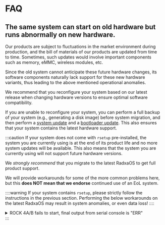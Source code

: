 # FAQ

## The same system can start on old hardware but runs abnormally on new hardware.

Our products are subject to fluctuations in the market environment during production, and the bill of materials of our products are updated from time to time. Sometimes, such updates would involve important components such as memory, eMMC, wireless modules, etc.

Since the old system cannot anticipate these future hardware changes, its software components naturally lack support for these new hardware variants, thus leading to the above mentioned operational anomalies.

We recommend that you reconfigure your system based on our latest release when changing hardware versions to ensure optimal software compatibility.

If you are unable to reconfigure your system, you can perform a full backup of your system (e.g., generating a disk image) before system migration, and then perform a [system update](/radxa-os/rsetup#system-update) and a [bootloader update](/radxa-os/rsetup#update-bootloader). This also ensures that your system contains the latest hardware support.

:::caution
If your system does not come with `rsetup` pre-installed, the system you are currently using is at the end of its product life and no more system updates will be available. This also means that the system you are currently using will not support future hardware versions.

We _strongly recommend_ that you migrate to the latest RadxaOS to get full product support.

We will provide workarounds for some of the more common problems here, but this **does NOT mean that we endorse** continued use of an EoL system.

::::warning
If your system contains `rsetup`, please strictly follow the instructions in the previous section. Performing the below workarounds on the latest RadxaOS may result in system anomalies, or even data loss!
::::

<details><summary>ROCK 4A/B fails to start, final output from serial console is "ERR"</summary>

### Phenomenon

- The serial console's final output is similar to the following:

```
channel 0 training pass!
channel 1 training pass!
change freq to 800MHz 1,0
Channel 0: LPDDR4,800MHz
Col error!!!
Cap error!
Channel 1: LPDDR4,800MHz
Bus Width=32 Col=10 Bank=8 Row=16 CS=1 Die Bus-Width=16 Size=1536MB
no stride
read addr 0x1000000 = 0x20000000
ERR
```

- Your system indicates it is using `U-Boot 2017.09` on the serial console during a successful boot:

```
U-Boot 2017.09-2700-g70b4cfe057 (Jun 05 2021 - 07:28:02 +0000), Build: jenkins-linux-build-release-604

Model: Radxa ROCK Pi 4B
PreSerial: 2
DRAM:  3.9 GiB
```

- Your affected product uses Micron memory.

### Cause

Older versions of `U-Boot` do not support Micron memory and cannot initialize the hardware.

### Affected versions

The following `U-Boot` versions have been tested by Radxa and confirmed to be incompatible with Micron memory:

- `2017.09-00026-g2431fa34678 (Feb 14 2022 - 21:41:40 +0800)`
- `2017.09-2700-g70b4cfe057 (Jun 05 2021 - 07:28:02 +0000)`

::::caution
This is a non-exhaustive list. If you find another affected version or memory model, please send it to us via the `Edit this page` at the bottom.
::::

### Workaround

You can update the `U-Boot` memory initialization code within your existing system image or system installation device with the following command. This command can also be executed within ROCK 4A/B after it is booted normally.

Replace the parameter used by the last command to the storage target you want to update.

```bash
curl https://dl.radxa.com/rockpi4/troubleshooting/rock-4ab-uboot-2017-idbloader.tar.gz | tar xzv
sudo ./setup.sh update_idbloader ___/dev/sdX_or_/dev/mmcblkX_or_system.img___
```

</details>
:::
